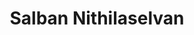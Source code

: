 ---
layout: page
title: Salban Nithilaselvan
img: https://jlevy44.github.io/levylab/assets/img/salban_nithilaselvan.JPEG
redirect_url: https://jlevy44.github.io/levylab/people/HS_Salban_Nithilaselvan/
type: "High School Summer"
description: Summer Intern 2024
---